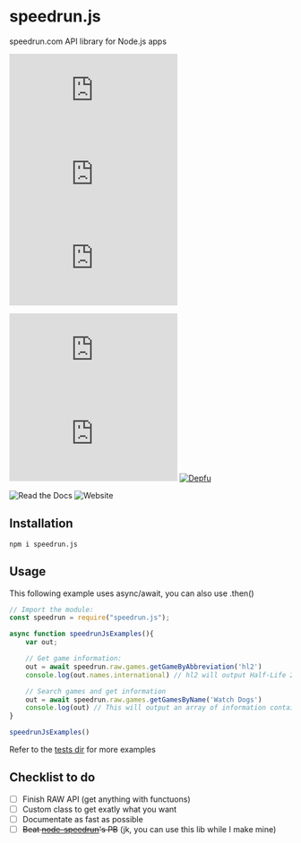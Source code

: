 # speedrun.js

speedrun.com API library for Node.js apps

[![GitHub issues](https://img.shields.io/github/issues/GreepTheSheep/speedrun.js?color=orange&logo=github)](https://github.com/GreepTheSheep/speedrun.js/issues) [![GitHub forks](https://img.shields.io/github/forks/GreepTheSheep/speedrun.js?logo=github)](https://github.com/GreepTheSheep/speedrun.js/network) [![GitHub stars](https://img.shields.io/github/stars/GreepTheSheep/speedrun.js?logo=github)](https://github.com/GreepTheSheep/speedrun.js/stargazers)

![GitHub package.json version](https://img.shields.io/github/package-json/v/GreepTheSheep/speedrun.js?logo=npm) ![npm](https://img.shields.io/npm/dt/speedrun.js?logo=npm) [![Depfu](https://badges.depfu.com/badges/8fee0e78566b9755ff29b80e1429a1b6/overview.svg)](https://depfu.com/github/GreepTheSheep/speedrun.js?project_id=17774)

![Read the Docs](https://img.shields.io/readthedocs/speedrunjs) ![Website](https://img.shields.io/website?down_color=red&down_message=offline&up_color=green&up_message=online&url=https%3A%2F%2Fspeedrun.js.org)

## Installation

```text
npm i speedrun.js
```

## Usage

This following example uses async/await, you can also use .then\(\)

```javascript
// Import the module:
const speedrun = require("speedrun.js");

async function speedrunJsExamples(){
    var out;

    // Get game information:
    out = await speedrun.raw.games.getGameByAbbreviation('hl2')
    console.log(out.names.international) // hl2 will output Half-Life 2

    // Search games and get information
    out = await speedrun.raw.games.getGamesByName('Watch Dogs')
    console.log(out) // This will output an array of information containing Watch Dogs in the name
}

speedrunJsExamples()
```

Refer to the [tests dir](https://github.com/GreepTheSheep/speedrun.js/tree/main/tests) for more examples

## Checklist to do
- [ ] Finish RAW API (get anything with functuons)
- [ ] Custom class to get exatly what you want
- [ ] Documentate as fast as possible
- [ ] ~~Beat [node-speedrun](https://github.com/SwitchbladeBot/node-speedrun)'s PB~~ (jk, you can use this lib while I make mine)